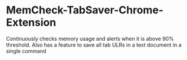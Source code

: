 # MemCheck-TabSaver-Chrome-Extension
Continuously checks memory usage and alerts when it is above 90% threshold. Also has a feature to save all tab ULRs in a text document in  a single command

